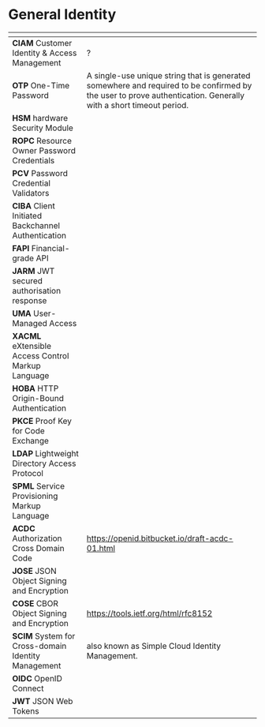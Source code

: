 # General Identity

<table>
  <thead>
    <tr>
      <th style="text-align:left"></th>
      <th style="text-align:left"></th>
    </tr>
  </thead>
  <tbody>
    <tr>
      <td style="text-align:left"><b>CIAM</b> Customer Identity &amp; Access Management</td>
      <td style="text-align:left">?</td>
    </tr>
    <tr>
      <td style="text-align:left"><b>OTP</b> One-Time Password</td>
      <td style="text-align:left">A single-use unique string that is generated somewhere and required to
        be confirmed by the user to prove authentication. Generally with a short
        timeout period.</td>
    </tr>
    <tr>
      <td style="text-align:left"><b>HSM</b> hardware Security Module</td>
      <td style="text-align:left"></td>
    </tr>
    <tr>
      <td style="text-align:left"><b>ROPC</b> Resource Owner Password Credentials</td>
      <td style="text-align:left"></td>
    </tr>
    <tr>
      <td style="text-align:left"><b>PCV</b> Password Credential Validators</td>
      <td style="text-align:left"></td>
    </tr>
    <tr>
      <td style="text-align:left"><b>CIBA</b> Client Initiated Backchannel Authentication</td>
      <td style="text-align:left"></td>
    </tr>
    <tr>
      <td style="text-align:left"><b>FAPI</b> Financial-grade API</td>
      <td style="text-align:left"></td>
    </tr>
    <tr>
      <td style="text-align:left"><b>JARM</b> JWT secured authorisation response</td>
      <td style="text-align:left"></td>
    </tr>
    <tr>
      <td style="text-align:left"><b>UMA</b> User-Managed Access</td>
      <td style="text-align:left"></td>
    </tr>
    <tr>
      <td style="text-align:left"><b>XACML</b> eXtensible Access Control Markup Language</td>
      <td style="text-align:left"></td>
    </tr>
    <tr>
      <td style="text-align:left"><b>HOBA</b> HTTP Origin-Bound Authentication</td>
      <td style="text-align:left"></td>
    </tr>
    <tr>
      <td style="text-align:left"><b>PKCE</b> Proof Key for Code Exchange</td>
      <td style="text-align:left"></td>
    </tr>
    <tr>
      <td style="text-align:left"><b>LDAP</b> Lightweight Directory Access Protocol</td>
      <td style="text-align:left"></td>
    </tr>
    <tr>
      <td style="text-align:left"><b>SPML</b> Service Provisioning Markup Language</td>
      <td style="text-align:left"></td>
    </tr>
    <tr>
      <td style="text-align:left"><b>ACDC</b> Authorization Cross Domain Code</td>
      <td style="text-align:left"><a href="https://openid.bitbucket.io/draft-acdc-01.html">https://openid.bitbucket.io/draft-acdc-01.html</a>
      </td>
    </tr>
    <tr>
      <td style="text-align:left"><b>JOSE</b> JSON Object Signing and Encryption</td>
      <td style="text-align:left"></td>
    </tr>
    <tr>
      <td style="text-align:left"><b>COSE</b> CBOR Object Signing and Encryption</td>
      <td style="text-align:left"><a href="https://tools.ietf.org/html/rfc8152">https://tools.ietf.org/html/rfc8152</a>
      </td>
    </tr>
    <tr>
      <td style="text-align:left"><b>SCIM</b> System for Cross-domain Identity Management</td>
      <td style="text-align:left"><p>also known as Simple Cloud Identity Management.</p>
      </td>
    </tr>
    <tr>
      <td style="text-align:left"><b>OIDC</b> OpenID Connect</td>
      <td style="text-align:left"></td>
    </tr>
    <tr>
      <td style="text-align:left"><b>JWT</b> JSON Web Tokens</td>
      <td style="text-align:left"></td>
    </tr>
  </tbody>
</table>
